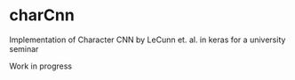 # charCnn
Implementation of Character CNN by LeCunn et. al. in keras for a university seminar

Work in progress